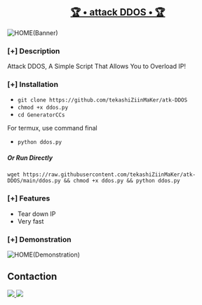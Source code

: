 <h2 align="center"><u>🏆 • attack DDOS • 🏆</u></h2>

![HOME(Banner)](https://user-images.githubusercontent.com/98004421/155472641-84636e7e-a07a-4c1d-a997-3d9ccc469355.gif)


### [+] Description
Attack DDOS, A Simple Script That Allows You to Overload IP!

### [+] Installation

 - `git clone https://github.com/tekashiZiinMaKer/atk-DDOS`
 - `chmod +x ddos.py`
 - `cd GeneratorCCs`

For termux, use command final
 - `python ddos.py`

##### Or Run Directly
```
wget https://raw.githubusercontent.com/tekashiZiinMaKer/atk-DDOS/main/ddos.py && chmod +x ddos.py && python ddos.py
```
### [+] Features
 - Tear down IP
 - Very fast 
### [+] Demonstration
![HOME(Demonstration)](https://user-images.githubusercontent.com/98004421/155472760-80f15331-ea04-428d-a25e-5beb591961e9.gif)

## **Contaction**
<p align="left">
  <a href="tekashimaker504@gmail.com" alt="Gmail" target="_blank">
  <img src="https://img.shields.io/badge/-Gmail-FF0000?style=for-the-badge&logo=gmail&logoColor=white">
  </a> 
<a href="https://www.instagram.com/@tekashimaker/" alt="Instagram" target="blank">
  <img src="https://img.shields.io/badge/Instagram-E4405F?style=for-the-badge&logo=instagram&logoColor=white">
  </a>
  </p>
 <br>
